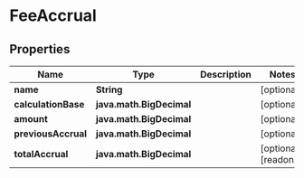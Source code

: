 

# FeeAccrual


## Properties

| Name | Type | Description | Notes |
|------------ | ------------- | ------------- | -------------|
|**name** | **String** |  |  [optional] |
|**calculationBase** | **java.math.BigDecimal** |  |  [optional] |
|**amount** | **java.math.BigDecimal** |  |  [optional] |
|**previousAccrual** | **java.math.BigDecimal** |  |  [optional] |
|**totalAccrual** | **java.math.BigDecimal** |  |  [optional] [readonly] |



